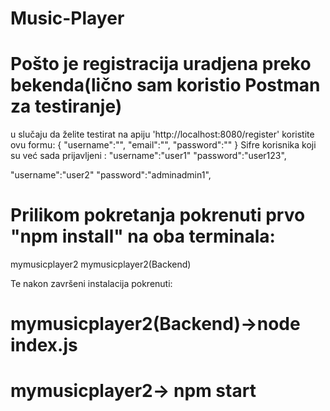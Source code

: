 # Music-Player
# Pošto je registracija uradjena preko bekenda(lično sam koristio Postman za testiranje)
u slučaju da želite testirat
na apiju 'http://localhost:8080/register' koristite ovu formu:
{
    "username":"",
    "email":"",
    "password":""
}
Sifre korisnika koji su već sada prijavljeni :
"username":"user1"
"password":"user123",

"username":"user2"
"password":"adminadmin1",

# Prilikom pokretanja pokrenuti prvo "npm install" na oba terminala:
mymusicplayer2
mymusicplayer2(Backend)

Te nakon završeni instalacija pokrenuti:

# mymusicplayer2(Backend)->node index.js

# mymusicplayer2-> npm start

